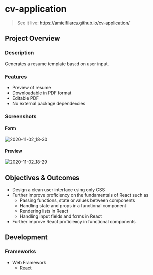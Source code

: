 # cv-application
> See it live: https://amielfilarca.github.io/cv-application/

## Project Overview

### Description
Generates a resume template based on user input.

### Features
- Preview of resume
- Downloadable in PDF format
- Editable PDF
- No external package dependencies

### Screenshots
#### Form
![2020-11-02_18-30](https://user-images.githubusercontent.com/46077668/97868209-3f32a080-1d4a-11eb-9f23-b73c685d7f07.png)
#### Preview
![2020-11-02_18-29](https://user-images.githubusercontent.com/46077668/97868218-4194fa80-1d4a-11eb-8b44-e659ba9fed06.png)

## Objectives & Outcomes
- Design a clean user interface using only CSS
- Further improve proficiency on the fundamentals of React such as
	- Passing functions, state or values between components
	- Handling state and props in a functional component
	- Rendering lists in React
	- Handling input fields and forms in React
- Further improve React proficiency in functional components

## Development
### Frameworks
- Web Framework
	- [React](https://reactjs.org/)
